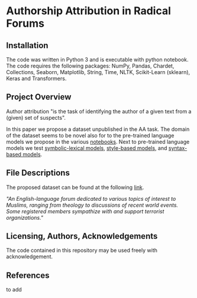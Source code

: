#  Authorship Attribution in Radical Forums

## Installation
The code was written in Python 3 and is executable with python notebook.  
The code requires the following packages: NumPy, Pandas, Chardet, Collections, Seaborn, Matplotlib, String, Time, NLTK, Scikit-Learn (sklearn), Keras and Transformers.

## Project Overview
Author attribution "is the task of identifying the author of a given text from a (given) set of suspects".

In this paper we propose a dataset unpublished in the AA task. 
The domain of the dataset seems to be novel also for to the pre-trained language models we propose in the various [notebooks]().
Next to pre-trained language models we test [symbolic-lexical models](), [style-based models](), and [syntax-based models](). 

## File Descriptions
The proposed dataset can be found at the following [link](https://www.azsecure-data.org/dark-web-forums.html).

_"An English-language forum dedicated to various topics of interest to Muslims, ranging from theology to discussions of recent world events. Some registered members sympathize with and support terrorist organizations."_


## Licensing, Authors, Acknowledgements

The code contained in this repository may be used freely with acknowledgement.

## References
to add
